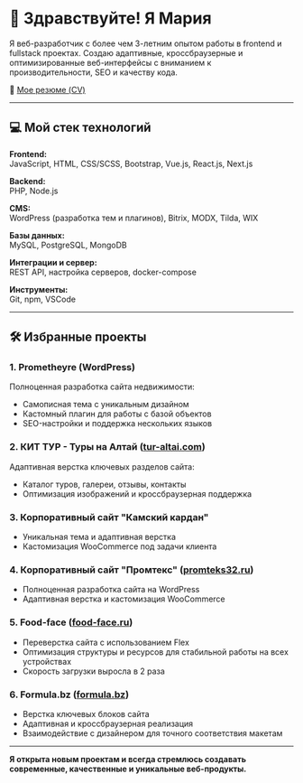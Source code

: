 # 👋 Здравствуйте! Я Мария  

Я веб-разработчик с более чем 3-летним опытом работы в frontend и fullstack проектах. Создаю адаптивные, кроссбраузерные и оптимизированные веб-интерфейсы с вниманием к производительности, SEO и качеству кода.  

🔗 [Мое резюме (CV)](https://github.com/MariyaBV/CV/blob/main/CV%20Mariia%20Beliakova%20fullstack.pdf) 

---

## 💻 Мой стек технологий

**Frontend:**  
JavaScript, HTML, CSS/SCSS, Bootstrap, Vue.js, React.js, Next.js

**Backend:**  
PHP, Node.js  

**CMS:**  
WordPress (разработка тем и плагинов), Bitrix, MODX, Tilda, WIX  

**Базы данных:**  
MySQL, PostgreSQL, MongoDB  

**Интеграции и сервер:**  
REST API, настройка серверов, docker-compose  

**Инструменты:**  
Git, npm, VSCode 

---

## 🛠️ Избранные проекты

### 1. Prometheyre (WordPress)
Полноценная разработка сайта недвижимости:  
- Самописная тема с уникальным дизайном  
- Кастомный плагин для работы с базой объектов  
- SEO-настройки и поддержка нескольких языков  

### 2. КИТ ТУР - Туры на Алтай ([tur-altai.com](https://tur-altai.com/))
Адаптивная верстка ключевых разделов сайта:  
- Каталог туров, галереи, отзывы, контакты  
- Оптимизация изображений и кроссбраузерная поддержка  

### 3. Корпоративный сайт "Камский кардан"
- Уникальная тема и адаптивная верстка  
- Кастомизация WooCommerce под задачи клиента  

### 4. Корпоративный сайт "Промтекс" ([promteks32.ru](https://promteks32.ru/))
- Полноценная разработка сайта на WordPress  
- Адаптивная верстка и кастомизация WooCommerce  

### 5. Food-face ([food-face.ru](https://food-face.ru/))
- Переверстка сайта с использованием Flex  
- Оптимизация структуры и ресурсов для стабильной работы на всех устройствах
- Скорость загрузки выросла в 2 раза

### 6. Formula.bz ([formula.bz](https://formula.bz/))
- Верстка ключевых блоков сайта  
- Адаптивная и кроссбраузерная реализация  
- Взаимодействие с дизайнером для точного соответствия макетам  
---

**Я открыта новым проектам и всегда стремлюсь создавать современные, качественные и уникальные веб-продукты.**
